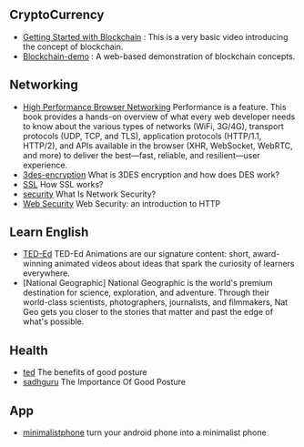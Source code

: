 ## CryptoCurrency
- [Getting Started with Blockchain](https://andersbrownworth.com/blockchain/) : This is a very basic video introducing the concept of blockchain.
- [Blockchain-demo](https://github.com/anders94/blockchain-demo) : A web-based demonstration of blockchain concepts.

## Networking
- [High Performance Browser Networking](https://hpbn.co) Performance is a feature. This book provides a hands-on overview of what every web developer needs to know about the various types of networks (WiFi, 3G/4G), transport protocols (UDP, TCP, and TLS), application protocols (HTTP/1.1, HTTP/2), and APIs available in the browser (XHR, WebSocket, WebRTC, and more) to deliver the best—fast, reliable, and resilient—user experience.
- [3des-encryption](https://www.comparitech.com/blog/information-security/3des-encryption/) What is 3DES encryption and how does DES work?
- [SSL](https://www.tutorialsteacher.com/https/how-ssl-works) How SSL works?
- [security](https://www.cisco.com/c/en/us/products/security/what-is-network-security.html) What Is Network Security?
- [Web Security](https://www.freecodecamp.org/news/web-security-an-introduction-to-http-5fa07140f9b3/) Web Security: an introduction to HTTP

## Learn English
- [TED-Ed](https://ed.ted.com/) TED-Ed Animations are our signature content: short, award-winning animated videos about ideas that spark the curiosity of learners everywhere.
- [National Geographic] National Geographic is the world's premium destination for science, exploration, and adventure. Through their world-class scientists, photographers, journalists, and filmmakers, Nat Geo gets you closer to the stories that matter and past the edge of what's possible.

## Health
- [ted](https://ed.ted.com/lessons/the-benefits-of-good-posture-murat-dalkinic) The benefits of good posture
- [sadhguru](https://isha.sadhguru.org/ca/en/wisdom/article/the-importance-of-a-good-posture) The Importance Of Good Posture

## App
- [minimalistphone](https://www.minimalistphone.com) turn your android phone into a minimalist phone
